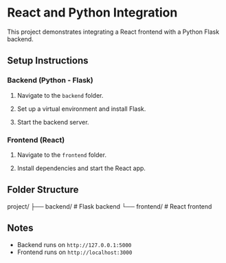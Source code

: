 # React and Python Integration

This project demonstrates integrating a React frontend with a Python Flask backend.

## Setup Instructions

### Backend (Python - Flask)

1. Navigate to the `backend` folder.

2. Set up a virtual environment and install Flask.

3. Start the backend server.

### Frontend (React)

1. Navigate to the `frontend` folder.

2. Install dependencies and start the React app.

## Folder Structure

project/
├── backend/ # Flask backend
└── frontend/ # React frontend

## Notes

- Backend runs on `http://127.0.0.1:5000`
- Frontend runs on `http://localhost:3000`
